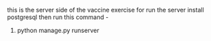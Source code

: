 this is the server side of the vaccine exercise
for run the server install postgresql
then run this command -
1) python manage.py runserver